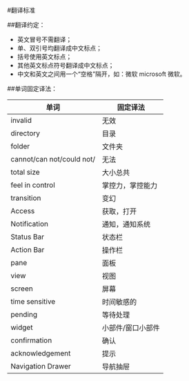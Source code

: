 #翻译标准

##翻译约定：
* 英文冒号不需翻译；
* 单、双引号均翻译成中文标点；
* 括号使用英文标点；
* 其他英文标点符号翻译成中文标点；
* 中文和英文之间用一个“空格”隔开，如：微软 microsoft 微软。

##单词固定译法：

|            单词           |      固定译法     |
| ------------------------- | ----------------- |
| invalid                   | 无效              |
| directory                 | 目录              |
| folder                    | 文件夹            |
| cannot/can not/could not/ | 无法              |
| total size                | 大小总共          |
| feel in control           | 掌控力，掌控能力  |
| transition                | 变幻              |
| Access                    | 获取，打开        |
| Notification              | 通知，通知系统    |
| Status Bar                | 状态栏            |
| Action Bar                | 操作栏            |
| pane                      | 面板              |
| view                      | 视图              |
| screen                    | 屏幕              |
| time sensitive            | 时间敏感的        |
| pending                   | 等待处理          |
| widget                    | 小部件/窗口小部件 |
| confirmation              | 确认              |
| acknowledgement           | 提示              |
| Navigation Drawer         | 导航抽屉          |